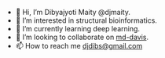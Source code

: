 - 👋 Hi, I’m Dibyajyoti Maity @djmaity.
- 👀 I’m interested in structural bioinformatics.
- 🌱 I’m currently learning deep learning.
- 💞️ I’m looking to collaborate on [md-davis](https://github.com/djmaity/md-davis).
- 📫 How to reach me djdibs@gmail.com

<!---
djmaity/djmaity is a ✨ special ✨ repository because its `README.md` (this file) appears on your GitHub profile.
You can click the Preview link to take a look at your changes.
--->
